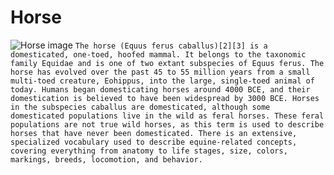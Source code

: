 # Horse
![Horse image](https://equusmagazine.com/wp-content/uploads/migrations/equus/horse-galloping-on-sand.jpg"Horse")
`The horse (Equus ferus caballus)[2][3] is a domesticated, one-toed, hoofed mammal. It belongs to the taxonomic family Equidae and is one of two extant subspecies of Equus ferus. The horse has evolved over the past 45 to 55 million years from a small multi-toed creature, Eohippus, into the large, single-toed animal of today. Humans began domesticating horses around 4000 BCE, and their domestication is believed to have been widespread by 3000 BCE. Horses in the subspecies caballus are domesticated, although some domesticated populations live in the wild as feral horses. These feral populations are not true wild horses, as this term is used to describe horses that have never been domesticated. There is an extensive, specialized vocabulary used to describe equine-related concepts, covering everything from anatomy to life stages, size, colors, markings, breeds, locomotion, and behavior.`
